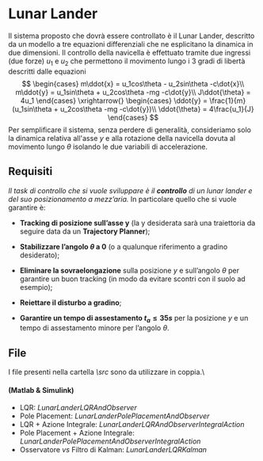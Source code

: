 # Lunar Lander
Il sistema proposto che dovrà essere controllato è il Lunar Lander, descritto da un modello a tre equazioni differenziali che ne esplicitano la dinamica in due dimensioni.
Il controllo della navicella è effettuato tramite due ingressi (due forze) $u_1$ e $u_2$ che permettono il movimento lungo i 3 gradi di libertà descritti dalle equazioni
$$
    \begin{cases}
        m\ddot{x} = u_1cos\theta - u_2sin\theta -c\dot{x}\\
        m\ddot{y} = u_1sin\theta + u_2cos\theta -mg -c\dot{y}\\
        J\ddot{\theta} = 4u_1
    \end{cases}
    \xrightarrow{}
    \begin{cases}
        \ddot{y} = \frac{1}{m}(u_1sin\theta + u_2cos\theta -mg -c\dot{y})\\
        \ddot{\theta} = 4\frac{u_1}{J}
    \end{cases}
$$
Per semplificare il sistema, senza perdere di generalità, consideriamo solo la dinamica relativa all'asse $y$ e alla rotazione della navicella dovuta al movimento lungo $\theta$ isolando le due variabili di accelerazione.
## Requisiti
*Il task di controllo che si vuole sviluppare è il **controllo** di un
lunar lander e del suo posizionamento a mezz’aria.* In particolare
quello che si vuole garantire è:

-   **Tracking di posizione sull’asse y** (la y desiderata sarà una
    traiettoria da seguire data da un **Trajectory Planner**);

-   **Stabilizzare l’angolo *θ* a 0** (o a qualunque riferimento a
    gradino desiderato);

-   **Eliminare la sovraelongazione** sulla posizione *y* e sull’angolo
    *θ* per garantire un buon tracking (in modo da evitare scontri con
    il suolo ad esempio);

-   **Reiettare il disturbo a gradino**;

-   **Garantire un tempo di assestamento *t*<sub>*a*</sub> ≤ 35*s*** per
    la posizione *y* e un tempo di assestamento minore per l’angolo *θ*.


## File

I file presenti nella cartella *\src* sono da utilizzare in coppia.\
#### **(Matlab & Simulink)**
- LQR: *LunarLanderLQRAndObserver*
- Pole Placement: *LunarLanderPolePlacementAndObserver*
- LQR + Azione Integrale: *LunarLanderLQRAndObserverIntegralAction*
- Pole Placement + Azione Integrale: *LunarLanderPolePlacementAndObserverIntegralAction*
- Osservatore *vs* Filtro di Kalman: *LunarLanderLQRKalman*

